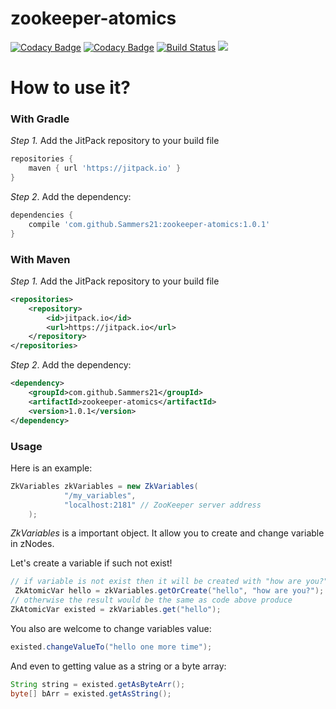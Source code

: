 # zookeeper-atomics

[![Codacy Badge](https://api.codacy.com/project/badge/grade/b29214ce1ff64ba88326cb9011ffbc54)](https://www.codacy.com/app/Sammers21/zookeeper-atomics)
[![Codacy Badge](https://api.codacy.com/project/badge/Coverage/fd054abb2dc94d9eb0993014e051ac58)](https://www.codacy.com/app/Sammers21/zookeeper-atomics?utm_source=github.com&amp;utm_medium=referral&amp;utm_content=Sammers21/zookeeper-atomics&amp;utm_campaign=Badge_Coverage)
[![Build Status](https://travis-ci.org/Sammers21/zookeeper-atomics.svg?branch=master)](https://travis-ci.org/Sammers21/zookeeper-atomics)
[![](https://jitpack.io/v/Sammers21/zookeeper-atomics.svg)](https://jitpack.io/#Sammers21/zookeeper-atomics)

# How to use it?

### With Gradle

_Step 1._ Add the JitPack repository to your build file

```groovy
repositories {
    maven { url 'https://jitpack.io' }
}
```

_Step 2_. Add the dependency:

```groovy
dependencies {
    compile 'com.github.Sammers21:zookeeper-atomics:1.0.1'
}
```

### With Maven

_Step 1._ Add the JitPack repository to your build file

```xml
<repositories>
    <repository>
        <id>jitpack.io</id>
        <url>https://jitpack.io</url>
    </repository>
</repositories>
```

_Step 2_. Add the dependency:

```xml
<dependency>
    <groupId>com.github.Sammers21</groupId>
    <artifactId>zookeeper-atomics</artifactId>
    <version>1.0.1</version>
</dependency>
```

### Usage

Here is an example:

```java
ZkVariables zkVariables = new ZkVariables(
            "/my_variables",
            "localhost:2181" // ZooKeeper server address
    );
```

_ZkVariables_ is a important object. It allow you to create and change variable in zNodes.

Let's create a variable if such not exist! 

```java
// if variable is not exist then it will be created with "how are you?" value
 ZkAtomicVar hello = zkVariables.getOrCreate("hello", "how are you?");
// otherwise the result would be the same as code above produce
ZkAtomicVar existed = zkVariables.get("hello");
```

You also are welcome to change variables value:

```java
existed.changeValueTo("hello one more time");
```

And even to getting value as a string or a byte array:

```java
String string = existed.getAsByteArr(); 
byte[] bArr = existed.getAsString();
```